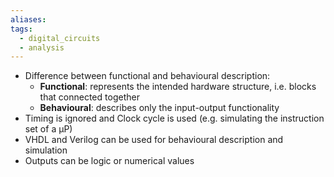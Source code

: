 ```yaml
---
aliases: 
tags:
  - digital_circuits
  - analysis
---
```


- Difference between functional and behavioural description:
	- **Functional**: represents the intended hardware structure, i.e. blocks that connected together
	- **Behavioural**: describes only the input-output functionality
- Timing is ignored and Clock cycle is used (e.g. simulating the instruction set of a $\mathrm{\mu P}$)
- VHDL and Verilog can be used for behavioural description and simulation
- Outputs can be logic or numerical values
